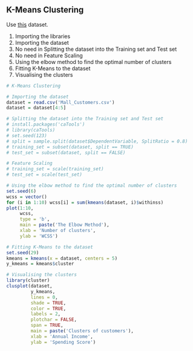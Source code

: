## K-Means Clustering
Use [this](https://github.com/vgorbic1/data-science/blob/master/Machine%20Learning/Sample%20Data/mall.csv) dataset.

1. Importing the libraries
2. Importing the dataset
3. No need in Splitting the dataset into the Training set and Test set
4. No need in Feature Scaling
5. Using the elbow method to find the optimal number of clusters
6. Fitting K-Means to the dataset
7. Visualising the clusters
```R
# K-Means Clustering

# Importing the dataset
dataset = read.csv('Mall_Customers.csv')
dataset = dataset[4:5]

# Splitting the dataset into the Training set and Test set
# install.packages('caTools')
# library(caTools)
# set.seed(123)
# split = sample.split(dataset$DependentVariable, SplitRatio = 0.8)
# training_set = subset(dataset, split == TRUE)
# test_set = subset(dataset, split == FALSE)

# Feature Scaling
# training_set = scale(training_set)
# test_set = scale(test_set)

# Using the elbow method to find the optimal number of clusters
set.seed(6)
wcss = vector()
for (i in 1:10) wcss[i] = sum(kmeans(dataset, i)$withinss)
plot(1:10,
     wcss,
     type = 'b',
     main = paste('The Elbow Method'),
     xlab = 'Number of clusters',
     ylab = 'WCSS')

# Fitting K-Means to the dataset
set.seed(29)
kmeans = kmeans(x = dataset, centers = 5)
y_kmeans = kmeans$cluster

# Visualising the clusters
library(cluster)
clusplot(dataset,
         y_kmeans,
         lines = 0,
         shade = TRUE,
         color = TRUE,
         labels = 2,
         plotchar = FALSE,
         span = TRUE,
         main = paste('Clusters of customers'),
         xlab = 'Annual Income',
         ylab = 'Spending Score')
```
